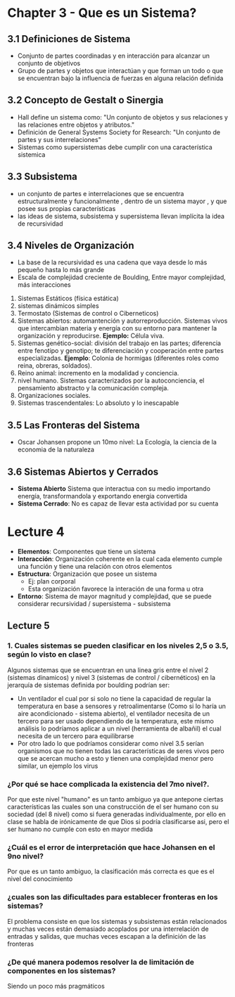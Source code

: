 # Chapter 3 - Que es un Sistema?
## 3.1 Definiciones de Sistema
+ Conjunto de partes coordinadas y en interacción para alcanzar un conjunto de objetivos
+ Grupo de partes y objetos que interactúan y que forman un todo o que se encuentran bajo la influencia de fuerzas en alguna relación definida
## 3.2 Concepto de Gestalt o Sinergia
+ Hall define un sistema como: "Un conjunto de objetos y sus relaciones y las relaciones entre objetos y atributos."
+ Definición de General Systems Society for Research: "Un conjunto de partes y sus interrelaciones"
+ Sistemas como supersistemas debe cumplir con una característica sistemica

## 3.3 Subsistema
+  un conjunto de partes e interrelaciones que se encuentra estructuralmente y funcionalmente , dentro de un sistema mayor , y que posee sus propias características
+ las ideas de sistema, subsistema y supersistema llevan implícita la idea de recursividad

## 3.4 Niveles de Organización
+ La base de la recursividad es una cadena que vaya desde lo más pequeño hasta lo más grande
+ Escala de complejidad creciente de Boulding, Entre mayor complejidad, más interacciones

1. Sistemas Estáticos (física estática)
2. sistemas dinámicos simples
3. Termostato (Sistemas de control o Ciberneticos)
4. Sistemas abiertos: automantención y autorreproducción. Sistemas vivos que intercambian materia y energía con su entorno para mantener la organización y reproducirse. **Ejemplo:** Célula viva.
5. Sistemas genético-social: división del trabajo en las partes; diferencia entre fenotipo y genotipo; te diferenciación y cooperación entre partes especializadas. **Ejemplo**: Colonia de hormigas (diferentes roles como reina, obreras, soldados).
6. Reino animal: incremento en la modalidad y conciencia.
7. nivel humano.  Sistemas caracterizados por la autoconciencia, el pensamiento abstracto y la comunicación compleja.
8. Organizaciones sociales.
9. Sistemas trascendentales: Lo absoluto y lo inescapable 

## 3.5 Las Fronteras del Sistema
+ Oscar Johansen propone un 10mo nivel: La Ecología, la ciencia de la economia de la naturaleza
## 3.6 Sistemas Abiertos y Cerrados

+ **Sistema Abierto** Sistema que interactua con su medio importando energía, transformandola y exportando energia convertida
+ **Sistema Cerrado**: No es capaz de llevar esta actividad por su cuenta

# Lecture 4
+ **Elementos**: Componentes que tiene un sistema
+ **Interacción**: Organización coherente en la cual cada elemento cumple una función y tiene una relación con otros elementos
+ **Estructura**: Organización que posee un sistema
	+ Ej: plan corporal
	+ Esta organización favorece la interación de una forma u otra
+ **Entorno**: Sistema de mayor magnitud y complejidad, que se puede considerar recursividad / supersistema - subsistema

## Lecture 5
### 1. Cuales sistemas se pueden clasificar en los niveles 2,5 o 3.5, según lo visto en clase?  
Algunos sistemas que se encuentran en una linea gris entre el nivel 2 (sistemas dinamicos) y nivel 3 (sistemas de control / cibernéticos) en la jerarquía de sistemas definida por boulding podrían ser:

+ Un ventilador el cual por si solo no tiene la capacidad de regular la temperatura en base a sensores y retroalimentarse (Como si lo haría un aire acondicionado - sistema abierto), el ventilador necesita de un tercero para ser usado dependiendo de la temperatura, este mismo análisis lo podríamos aplicar a un nivel (herramienta de albañil) el cual necesita de un tercero para equilibrarse
+ Por otro lado lo que podríamos considerar como nivel 3.5 serían organismos que no tienen todas las características de seres vivos pero que se acercan mucho a esto y tienen una complejidad menor pero similar, un ejemplo los virus

### ¿Por qué se hace complicada la existencia del 7mo nivel?.  

Por que este nivel "humano" es un tanto ambiguo ya que antepone ciertas características las cuales son una construcción de el ser humano con su sociedad (del 8 nivel) como si fuera generadas individualmente, por ello en clase se habla de irónicamente de que Dios si podría clasificarse asi, pero el ser humano no cumple con esto en mayor medida

### ¿Cuál es el error de interpretación que hace Johansen en el 9no nivel?  

Por que es un tanto ambiguo, la clasificación más correcta es que es el nivel del conocimiento

### ¿cuales son las dificultades para establecer fronteras en los sistemas?  

El problema consiste en que los sistemas y subsistemas están relacionados y muchas veces están demasiado acoplados por una interrelación de entradas y salidas, que muchas veces escapan a la definición de las fronteras

### ¿De qué manera podemos resolver la de limitación de componentes en los sistemas?  
Siendo un poco más pragmáticos